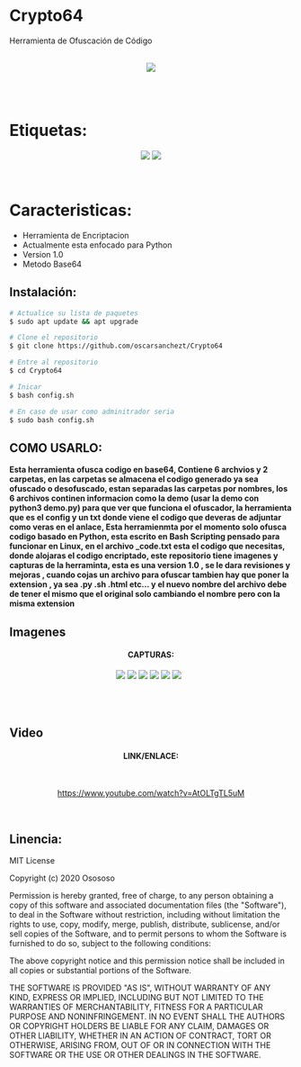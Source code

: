 # Crypto64
Herramienta de Ofuscación de Código

<br>
<div align="center">
<img src="https://i.imgur.com/U7kn6R9.png">

</div>
  


</div>

<br></br>

# Etiquetas:
<div align="center">
  
<img src="https://img.shields.io/badge/Supported%20OS-Linux-orange?style=for-the-badge&logo=linux"> <img src="https://img.shields.io/badge/License-MIT-brightgreen?style=for-the-badge&logo="> <br> 
  
</div>

<br>

# Caracteristicas:

* Herramienta de Encriptacion 
* Actualmente esta enfocado para Python
* Version 1.0
* Metodo Base64

## Instalación: 

```bash
# Actualice su lista de paquetes
$ sudo apt update && apt upgrade

# Clone el repositorio 
$ git clone https://github.com/oscarsanchezt/Crypto64

# Entre al repositorio
$ cd Crypto64

# Inicar
$ bash config.sh

# En caso de usar como adminitrador seria
$ sudo bash config.sh
```
## COMO USARLO:
<b>Esta herramienta ofusca codigo en base64, Contiene 6 archvios y 2 carpetas, en las carpetas se almacena el codigo generado ya sea ofuscado o desofuscado, estan separadas las carpetas por nombres, los 6 archivos continen informacion como la demo (usar la demo con python3 demo.py) para que ver que funciona el ofuscador, la herramienta que es el config y un txt donde viene el codigo que deveras de adjuntar como veras en el anlace, Esta herramienmta por el momento solo ofusca codigo basado en Python, esta escrito en Bash Scripting pensado para funcionar en Linux, en el archivo _code.txt esta el codigo que necesitas, donde alojaras el codigo encriptado, este repositorio tiene imagenes y capturas de la herraminta, esta es una version 1.0 , se le dara revisiones y mejoras , cuando cojas un archivo para ofuscar tambien hay que poner la extension , ya sea .py .sh .html etc... y el nuevo nombre del archivo debe de tener el mismo que el original solo cambiando el nombre pero con la misma extension</b>

## Imagenes

<h4 align='center'>CAPTURAS:</h4>
<div align='center'> 
 <img src="https://i.imgur.com/ZOU8pav.png">
<img src="https://i.imgur.com/za1cZSF.png">
 <img src="https://i.imgur.com/PGdJ8ls.png">
  <img src="https://i.imgur.com/skX985d.png">
<img src="https://i.imgur.com/SMEoNeN.png">
  <img src="https://i.imgur.com/yTkoRBo.png">
  <img src="">
  <img src="">
</div>

<br>
<br>
<br>

## Video 
<div align='center'>
<h4 align='center'>LINK/ENLACE:</h4>
<br>

https://www.youtube.com/watch?v=AtOLTgTL5uM
</div>
<br>

## Linencia:

MIT License

Copyright (c) 2020 Osososo

Permission is hereby granted, free of charge, to any person obtaining a copy
of this software and associated documentation files (the "Software"), to deal
in the Software without restriction, including without limitation the rights
to use, copy, modify, merge, publish, distribute, sublicense, and/or sell
copies of the Software, and to permit persons to whom the Software is
furnished to do so, subject to the following conditions:

The above copyright notice and this permission notice shall be included in all
copies or substantial portions of the Software.

THE SOFTWARE IS PROVIDED "AS IS", WITHOUT WARRANTY OF ANY KIND, EXPRESS OR
IMPLIED, INCLUDING BUT NOT LIMITED TO THE WARRANTIES OF MERCHANTABILITY,
FITNESS FOR A PARTICULAR PURPOSE AND NONINFRINGEMENT. IN NO EVENT SHALL THE
AUTHORS OR COPYRIGHT HOLDERS BE LIABLE FOR ANY CLAIM, DAMAGES OR OTHER
LIABILITY, WHETHER IN AN ACTION OF CONTRACT, TORT OR OTHERWISE, ARISING FROM,
OUT OF OR IN CONNECTION WITH THE SOFTWARE OR THE USE OR OTHER DEALINGS IN THE
SOFTWARE.






